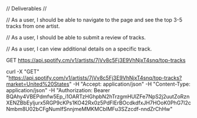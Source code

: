 // Deliverables //

// As a user, I should be able to navigate to the page and see the top 3-5 tracks from one artist.

// As a user, I should be able to submit a review of tracks.

// As a user, I can view additional details on a specific track.



GET https://api.spotify.cm/v1/artists/7jVv8c5Fj3E9VhNjxT4snq/top-tracks


curl -X "GET" "https://api.spotify.com/v1/artists/7jVv8c5Fj3E9VhNjxT4snq/top-tracks?market=United%20States" -H "Accept: application/json" -H "Content-Type: application/json" -H "Authorization: Bearer BQAhy4VBEPdmfw5Ep_i1OARTzHGhpbN2hTrzgmHUlZFe7NpS2j2uutZoRznXENZBbEyljurx5RGP9cKPs1KO42Rx0z5PdFlErBOcdkdfxJH7HOoK0PhG7I2cNmbm8U02bCFgNumIfSnnjmeMMKMCbIMFu3SZzcdf-nndZrChHw"